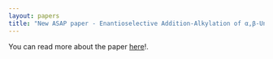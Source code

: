 ```yaml
---
layout: papers
title: "New ASAP paper - Enantioselective Addition-Alkylation of α,β-Unsaturated Carbonyls via Bisguanidinium Silicate Ion Pair Catalysis"
---
```


You can read more about the paper [here](/files/papers/jacs.0c00183.pdf)!.
